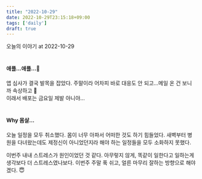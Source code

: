 ```yaml
---
title: "2022-10-29"
date: 2022-10-29T23:15:18+09:00
tags: ['daily']
draft: true
---
```


오늘의 이야기 at 2022-10-29
<!--more--> 

#
#### 애플...애플...🥲
앱 심사가 결국 발목을 잡았다. 주말이라 어차피 바로 대응도 안 되고...메일 온 건 보니까 속상하고 🥲  
이래서 배포는 금요일 제발 아니야...


#
#### Why 몸살...
오늘 일정을 모두 취소했다. 
몸이 너무 아파서 어떠한 것도 하기 힘들었다.
새벽부터 병원을 다녀왔는데도 제정신이 아니었던지라 해야 하는 일정들을 모두 소화하지 못했다.

이번주 내내 스트레스가 원인이었던 것 같다. 
아무렇지 않게, 똑같이 일한다고 일하는게 생각보다 더 스트레스였나보다.
이번주 주말 푹 쉬고, 얼른 마무리 잘하는 방향으로 해야겠다. 😇
